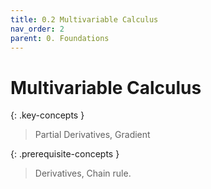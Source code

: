 ```yaml
---
title: 0.2 Multivariable Calculus
nav_order: 2
parent: 0. Foundations
---
```


# Multivariable Calculus

{: .key-concepts }
> Partial Derivatives, Gradient

{: .prerequisite-concepts }
> Derivatives, Chain rule.
